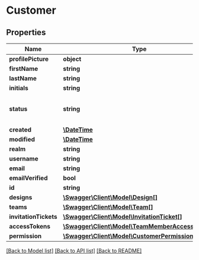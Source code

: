 # Customer

## Properties
Name | Type | Description | Notes
------------ | ------------- | ------------- | -------------
**profilePicture** | **object** |  | [optional] 
**firstName** | **string** |  | 
**lastName** | **string** |  | 
**initials** | **string** |  | 
**status** | **string** |  | [optional] [default to 'active']
**created** | [**\DateTime**](\DateTime.md) |  | [optional] 
**modified** | [**\DateTime**](\DateTime.md) |  | [optional] 
**realm** | **string** |  | [optional] 
**username** | **string** |  | [optional] 
**email** | **string** |  | 
**emailVerified** | **bool** |  | [optional] 
**id** | **string** |  | [optional] 
**designs** | [**\Swagger\Client\Model\Design[]**](Design.md) |  | [optional] 
**teams** | [**\Swagger\Client\Model\Team[]**](Team.md) |  | [optional] 
**invitationTickets** | [**\Swagger\Client\Model\InvitationTicket[]**](InvitationTicket.md) |  | [optional] 
**accessTokens** | [**\Swagger\Client\Model\TeamMemberAccessToken[]**](TeamMemberAccessToken.md) |  | [optional] 
**permission** | [**\Swagger\Client\Model\CustomerPermissionSet**](CustomerPermissionSet.md) |  | [optional] 

[[Back to Model list]](../README.md#documentation-for-models) [[Back to API list]](../README.md#documentation-for-api-endpoints) [[Back to README]](../README.md)


